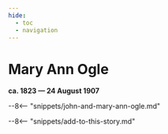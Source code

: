 ```yaml
---
hide:
  - toc
  - navigation 
---
```


# Mary Ann Ogle

**ca. 1823 — 24 August 1907**

--8<-- "snippets/john-and-mary-ann-ogle.md"

--8<-- "snippets/add-to-this-story.md"